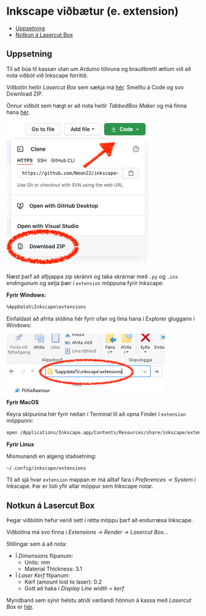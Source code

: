# Inkscape viðbætur (e. extension)

- [Uppsetning](#uppsetning)
- [Notkun á Lasercut Box](#notkun-á-lasercut-box)

## Uppsetning

Til að búa til kassan utan um Arduino tölvuna og brauðbretti ætlum við að nota viðbót við Inkscape forritið.

Viðbótin heitir *Lasercut Box* sem sækja má [hér](https://github.com/Neon22/inkscape-LasercutBox). Smelltu á Code og svo Download ZIP.

Önnur viðbót sem hægt er að nota heitir *TabbedBox Maker* og má finna hana [hér](https://github.com/paulh-rnd/TabbedBoxMaker).

![Sækja viðbót](../Myndir/inkscape_SaekjaExtension.png)

Næst þarf að afþjappa zip skránni og taka skrárnar með ```.py``` og ```.inx``` endingunum og setja þær í ```extension``` möppuna fyrir Inkscape:

**Fyrir Windows:**

```bash
%AppData%\Inkscape\extensions
```

Einfaldast að afrita slóðina hér fyrir ofan og líma hana í Explorer gluggann í Windows:

![address bar](../Myndir/inkscape_appdata.png)

**Fyrir MacOS**

Keyra skipunina hér fyrir neðan í Terminal til að opna Finder í ```extension``` möppunni:

```bash
open /Applications/Inkscape.app/Contents/Resources/share/inkscape/extensions
```

**Fyrir Linux**

Mismunandi en algeng staðsetning:

```bash
~/.config/inkscape/extensions
```

Til að sjá hvar ```extension``` mappan er má alltaf fara í *Preferences -> System* í Inkscape. Þar er listi yfir allar möppur sem Inkscape notar.

## Notkun á Lasercut Box

Þegar viðbótin hefur verið sett í rétta möppu þarf að endurræsa Inkscape.

Viðbótina má svo finna í *Extensions -> Render -> Lasercut Box...*

Stillingar sem á að nota:
- Í *Dimensions* flipanum:
  - Units: mm
  - Material Thickness: 3.1
- Í *Laser Kerf* flipanum:
  - Kerf (amount lost to laser): 0.2
  - Gott að haka í *Display Line width = kerf*

Myndband sem sýnir helstu atriði varðandi hönnun á kassa með *Lasercut Box* er [hér](https://youtu.be/8KpXsQQ8bqo).
